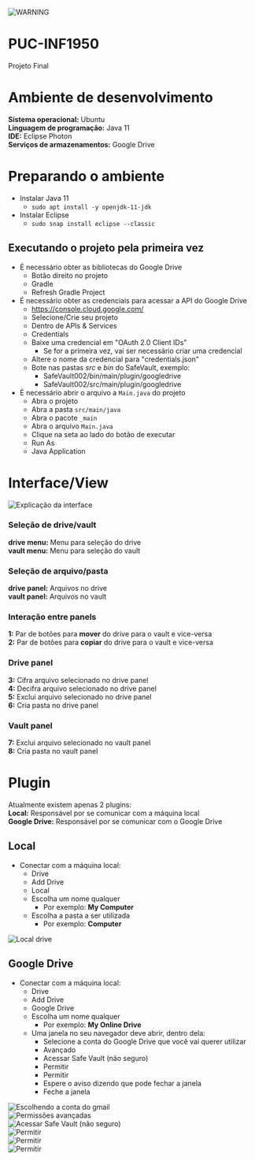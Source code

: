 ![WARNING](WARNING.png)

# PUC-INF1950
Projeto Final

# Ambiente de desenvolvimento
**Sistema operacional:** Ubuntu  
**Linguagem de programação:** Java 11  
**IDE:** Eclipse Photon  
**Serviços de armazenamentos:** Google Drive  

# Preparando o ambiente

* Instalar Java 11  
  * `sudo apt install -y openjdk-11-jdk`
* Instalar Eclipse
  * `sudo snap install eclipse --classic`

## Executando o projeto pela primeira vez
* É necessário obter as bibliotecas do Google Drive
  * Botão direito no projeto
  * Gradle
  * Refresh Gradle Project
* É necessário obter as credenciais para acessar a API do Google Drive
  * https://console.cloud.google.com/
  * Selecione/Crie seu projeto
  * Dentro de APIs & Services
  * Credentials
  * Baixe uma credencial em "OAuth 2.0 Client IDs"
    * Se for a primeira vez, vai ser necessário criar uma credencial
  * Altere o nome da credencial para "credentials.json"
  * Bote nas pastas *src* e *bin* do SafeVault, exemplo:
    * SafeVault002/bin/main/plugin/googledrive
    * SafeVault002/src/main/plugin/googledrive
* É necessário abrir o arquivo a `Main.java` do projeto
  * Abra o projeto
  * Abra a pasta `src/main/java`
  * Abra o pacote `_main`
  * Abra o arquivo `Main.java`  
  * Clique na seta ao lado do botão de executar
  * Run As
  * Java Application

# Interface/View
![Explicação da interface](Print/screen-2.png)

### Seleção de drive/vault
**drive menu:** Menu para seleção do drive  
**vault menu:** Menu para seleção do vault  

### Seleção de arquivo/pasta
**drive panel:** Arquivos no drive  
**vault panel:** Arquivos no vault  

### Interação entre panels
**1:** Par de botões para **mover** do drive para o vault e vice-versa  
**2:** Par de botões para **copiar** do drive para o vault e vice-versa  

### Drive panel
**3:** Cifra arquivo selecionado no drive panel  
**4:** Decifra arquivo selecionado no drive panel  
**5:** Exclui arquivo selecionado no drive panel  
**6:** Cria pasta no drive panel  

### Vault panel
**7:** Exclui arquivo selecionado no vault panel  
**8:** Cria pasta no vault panel  

# Plugin
Atualmente existem apenas 2 plugins:  
**Local:** Responsável por se comunicar com a máquina local  
**Google Drive:** Responsável por se comunicar com o Google Drive  

## Local
* Conectar com a máquina local:  
  * Drive
  * Add Drive
  * Local
  * Escolha um nome qualquer
    * Por exemplo: **My Computer**
  * Escolha a pasta a ser utilizada
    * Por exemplo: **Computer**

![Local drive](Print/screen-3.png)  

## Google Drive
* Conectar com a máquina local:  
  * Drive
  * Add Drive
  * Google Drive
  * Escolha um nome qualquer
    * Por exemplo: **My Online Drive**
  * Uma janela no seu navegador deve abrir, dentro dela:
    * Selecione a conta do Google Drive que você vai querer utilizar
    * Avançado
    * Acessar Safe Vault (não seguro)
    * Permitir
    * Permitir
    * Espere o aviso dizendo que pode fechar a janela
    * Feche a janela

![Escolhendo a conta do gmail](Print/screen-4.png)  
![Permissões avançadas](Print/screen-5.png)  
![Acessar Safe Vault (não seguro)](Print/screen-6.png)  
![Permitir](Print/screen-7.png)  
![Permitir](Print/screen-8.png)  
![Permitir](Print/screen-9.png)  
  